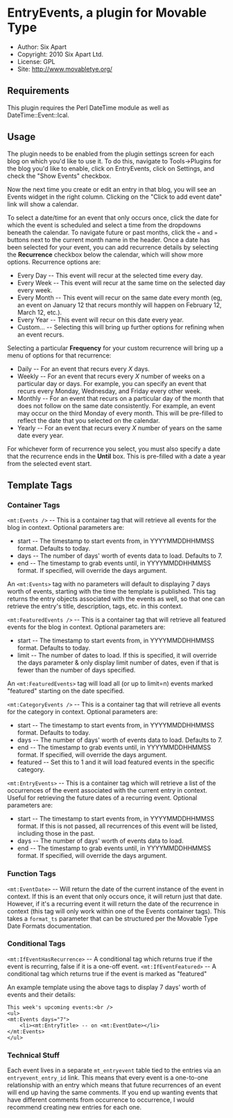 # EntryEvents, a plugin for Movable Type

* Author: Six Apart
* Copyright: 2010 Six Apart Ltd.
* License: GPL
* Site: <http://www.movabletye.org/>


## Requirements

This plugin requires the Perl DateTime module as well as DateTime::Event::Ical.


## Usage

The plugin needs to be enabled from the plugin settings screen for each blog on
which you'd like to use it. To do this, navigate to Tools->Plugins for the blog
you'd like to enable, click on EntryEvents, click on Settings, and check the
"Show Events" checkbox.

Now the next time you create or edit an entry in that blog, you will see an
Events widget in the right column. Clicking on the "Click to add event date"
link will show a calendar.

To select a date/time for an event that only occurs once, click the date for
which the event is scheduled and select a time from the dropdowns beneath the
calendar. To navigate future or past months, click the `«` and `»` buttons next
to the current month name in the header. Once a date has been selected for your
event, you can add recurrence details by selecting the **Recurrence** checkbox
below the calendar, which will show more options. Recurrence options are:

* Every Day -- This event will recur at the selected time every day.
* Every Week -- This event will recur at the same time on the selected day
  every week.
* Every Month -- This event will recur on the same date every month (eg, an
  event on January 12 that recurs monthly will happen on February 12, March 12,
  etc.).
* Every Year -- This event will recur on this date every year.
* Custom... -- Selecting this will bring up further options for refining when
  an event recurs.

Selecting a particular **Frequency** for your custom recurrence will bring up a
menu of options for that recurrence:

* Daily -- For an event that recurs every *X* days.
* Weekly -- For an event that recurs every *X* number of weeks on a particular
  day or days. For example, you can specify an event that recurs every Monday,
  Wednesday, and Friday every other week.
* Monthly -- For an event that recurs on a particular day of the month that does
  not follow on the same date consistently. For example, an event may occur on
  the third Monday of every month. This will be pre-filled to reflect the date
  that you selected on the calendar.
* Yearly -- For an event that recurs every *X* number of years on the same date every year.

For whichever form of recurrence you select, you must also specify a date that
the recurrence ends in the **Until** box. This is pre-filled with a date a year
from the selected event start.


## Template Tags

### Container Tags

`<mt:Events />` -- This is a container tag that will retrieve all events for the blog in context. Optional parameters are:

* start -- The timestamp to start events from, in YYYYMMDDHHMMSS format.
  Defaults to today.
* days -- The number of days' worth of events data to load. Defaults to 7.
* end -- The timestamp to grab events until, in YYYYMMDDHHMMSS format. If
  specified, will override the days argument.

An `<mt:Events>` tag with no parameters will default to displaying 7 days worth
of events, starting with the time the template is published. This tag returns
the entry objects associated with the events as well, so that one can retrieve
the entry's title, description, tags, etc. in this context.

`<mt:FeaturedEvents />` -- This is a container tag that will retrieve all
featured events for the blog in context. Optional parameters are:

* start -- The timestamp to start events from, in YYYYMMDDHHMMSS format.
  Defaults to today.
* limit -- The number of dates to load. If this is specified, it will override
  the days parameter & only display limit number of dates, even if that is
  fewer than the number of days specified.

An `<mt:FeaturedEvents>` tag will load all (or up to limit=n) events marked
"featured" starting on the date specified.

`<mt:CategoryEvents />` -- This is a container tag that will retrieve all
events for the category in context. Optional parameters are:

* start -- The timestamp to start events from, in YYYYMMDDHHMMSS format.
  Defaults to today.
* days -- The number of days' worth of events data to load. Defaults to 7.
* end -- The timestamp to grab events until, in YYYYMMDDHHMMSS format. If
  specified, will override the days argument.
* featured -- Set this to 1 and it will load featured events in the specific
  category.

`<mt:EntryEvents>` -- This is a container tag which will retrieve a list of the
occurrences of the event associated with the current entry in context. Useful
for retrieving the future dates of a recurring event. Optional parameters are:

* start -- The timestamp to start events from, in YYYYMMDDHHMMSS format. If
  this is not passed, all recurrences of this event will be listed, including
  those in the past.
* days -- The number of days' worth of events data to load.
* end -- The timestamp to grab events until, in YYYYMMDDHHMMSS format. If
  specified, will override the days argument.


### Function Tags

`<mt:EventDate>` -- Will return the date of the current instance of the event
in context. If this is an event that only occurs once, it will return just that
date. However, if it's a recurring event it will return the date of the
recurrence in context (this tag will only work within one of the Events
container tags). This takes a `format_ts` parameter that can be structured per
the Movable Type Date Formats documentation.


### Conditional Tags

`<mt:IfEventHasRecurrence>` -- A conditional tag which returns true if the
event is recurring, false if it is a one-off event.
`<mt:IfEventFeatured>` -- A conditional tag which returns true if the event is
marked as "featured"

An example template using the above tags to display 7 days' worth of events and their details:

    This week's upcoming events:<br />
    <ul>
    <mt:Events days="7">
        <li><mt:EntryTitle> -- on <mt:EventDate></li>
    </mt:Events>
    </ul>


### Technical Stuff

Each event lives in a separate `mt_entryevent` table tied to the entries via an
`entryevent_entry_id` link. This means that every event is a one-to-one
relationship with an entry which means that future recurrences of an event will
end up having the same comments. If you end up wanting events that have
different comments from occurrence to occurrence, I would recommend creating
new entries for each one.
